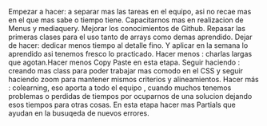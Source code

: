 Empezar a hacer: a separar mas las tareas en el equipo, asi no recae mas en el que mas sabe o tiempo tiene. Capacitarnos mas en realizacion de Menus y mediaquery.
                  Mejorar los conocimientos de Github. Repasar las primeras clases para el uso tanto de arrays como demas aprendido.
Dejar de hacer: dedicar menos tiempo al detalle fino. Y aplicar en la semana lo aprendido asi tenemos fresco lo practicado.
Hacer menos : charlas largas que agotan.Hacer menos Copy Paste en esta etapa.
Seguir haciendo : creando mas class para poder trabajar mas comodo en el CSS y seguir haciendo zoom  para mantener mismos criterios y alineamientos.
Hacer más : colearning, eso aporta a todo el equipo , cuando muchos tenemos problemas o perdidas de tiempos por ocuparnos de una solucion dejando esos tiempos para             otras cosas. En esta etapa hacer mas Partials que ayudan en la busuqeda de nuevos errores.
